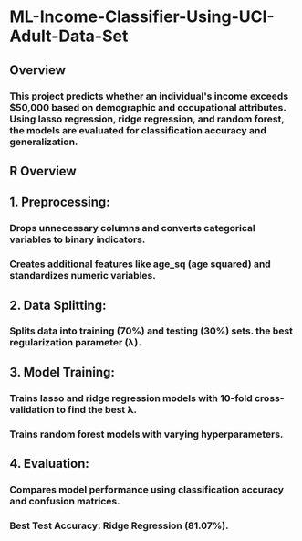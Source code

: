 # ML-Income-Classifier-Using-UCI-Adult-Data-Set
## Overview
### This project predicts whether an individual's income exceeds $50,000 based on demographic and occupational attributes. Using lasso regression, ridge regression, and random forest, the models are evaluated for classification accuracy and generalization.

## R Overview
## 1. Preprocessing:
### Drops unnecessary columns and converts categorical variables to binary indicators.
### Creates additional features like age_sq (age squared) and standardizes numeric variables.

## 2. Data Splitting:
### Splits data into training (70%) and testing (30%) sets. the best regularization parameter (λ).

## 3. Model Training:
### Trains lasso and ridge regression models with 10-fold cross-validation to find the best λ.
### Trains random forest models with varying hyperparameters.

## 4. Evaluation:
### Compares model performance using classification accuracy and confusion matrices.
### Best Test Accuracy: Ridge Regression (81.07%).
